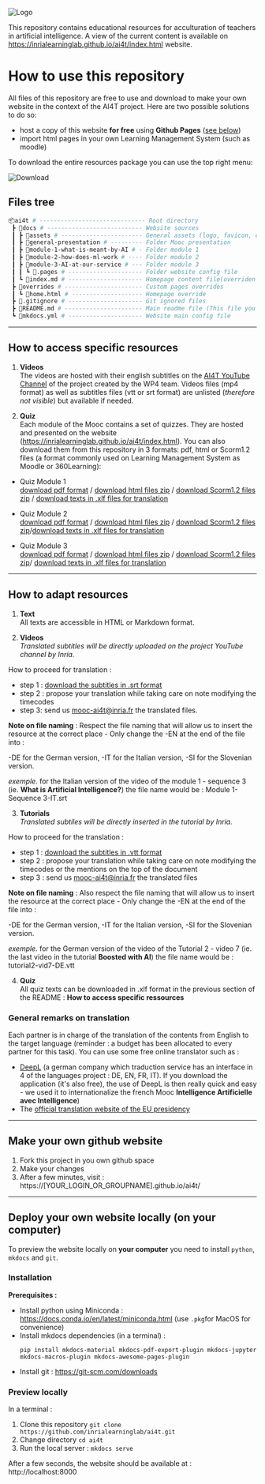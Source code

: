 ![Logo](https://user-images.githubusercontent.com/5736114/133277346-2bf4460c-9a3d-48a7-a28c-6f81fc7f709c.png)

This repository contains educational resources for acculturation of teachers in artificial intelligence. A view of the current content is available on https://inrialearninglab.github.io/ai4t/index.html website.

# How to use this repository

All files of this repository are free to use and download to make your own website in the context of the AI4T project. Here are two possible solutions to do so:
- host a copy of this website **for free** using **Github Pages** ([see below](#make-your-own-github-website))
- import html pages in your own Learning Management System (such as moodle)

To download the entire resources package you can use the top right menu:

![Download](https://user-images.githubusercontent.com/5736114/133274837-b30bf8fa-abb7-4c15-98cc-a6d87d41f6a8.png)


## Files tree

```bash
📦ai4t # ------------------------------ Root directory
 ┣ 📂docs # --------------------------- Website sources
 ┃ ┣ 📂assets # ----------------------- General assets (logo, favicon, etc)
 ┃ ┣ 📂general-presentation # --------- Folder Mooc presentation
 ┃ ┣ 📂module-1-what-is-meant-by-AI # - Folder module 1
 ┃ ┣ 📂module-2-how-does-ml-work # ---- Folder module 2
 ┃ ┣ 📂module-3-AI-at-our-service # --- Folder module 3
 ┃ ┃ ┗ 📜.pages # --------------------- Folder website config file
 ┃ ┗ 📜index.md # --------------------- Homepage content file(overriden by home.html)
 ┣ 📂overrides # ---------------------- Custom pages overrides
 ┃ ┗ 📜home.html # -------------------- Homepage override
 ┣ 📜.gitignore # --------------------- Git ignored files
 ┣ 📜README.md # ---------------------- Main readme file (This file you're reading)
 ┗ 📜mkdocs.yml # --------------------- Website main config file
```
--------

## How to access specific resources

1. **Videos**  
  The videos are hosted with their english subtitles on the [AI4T YouTube Channel](https://www.youtube.com/channel/UCBd_PgP_BdhmgdSzz5d83vQ) of the project created by the WP4 team. Videos files (mp4 format) as well as subtitles files (vtt or srt format) are unlisted (_therefore not visible_) but available if needed.

2. **Quiz**  
  Each module of the Mooc contains a set of quizzes. They are hosted and presented on the website (https://inrialearninglab.github.io/ai4t/index.html).
  You can also download them from this repository in 3 formats: pdf, html or Scorm1.2 files (a format commonly used on Learning Management System as Moodle or 360Learning):
  * Quiz Module 1  
    [download pdf format](https://github.com/inrialearninglab/ai4t/raw/main/docs/module-1-what-is-meant-by-ai/1-4-quiz-module-1/Quiz-1-ressources/PDF/AI4T-quiz-module3-artificial-intelligence-at-our-service.pdf) / [download html files zip](https://github.com/inrialearninglab/ai4t/raw/main/docs/module-1-what-is-meant-by-ai/1-4-quiz-module-1/Quiz-1-ressources/HTML.zip) / [download Scorm1.2 files zip](https://github.com/inrialearninglab/ai4t/raw/main/docs/module-1-what-is-meant-by-ai/1-4-quiz-module-1/Quiz-1-ressources/SCORM.zip) / [download texts in .xlf files for translation](https://github.com/inrialearninglab/ai4t/raw/main/docs/general-presentation/0-1-conditions-of-use-of-the-mooc-and-its-contents/Quiz-subtitles-xlf-files/Quiz-module-1-who-is-afraid-of-ai.xlf)

  * Quiz Module 2  
  [download pdf format](https://github.com/inrialearninglab/ai4t/raw/main/docs/module-2-how-does-ml-work/2-4-quiz-module-2/Quiz-2-ressources/PDF/AI4T-quiz-module2-how-does-machine-learning-works.pdf) / [download html files zip](https://github.com/inrialearninglab/ai4t/raw/main/docs/module-2-how-does-ml-work/2-4-quiz-module-2/Quiz-2-ressources/HTML.zip) / [download Scorm1.2 files zip](https://github.com/inrialearninglab/ai4t/raw/main/docs/module-2-how-does-ml-work/2-4-quiz-module-2/Quiz-2-ressources/SCORM.zip)/[download texts in .xlf files for translation](https://github.com/inrialearninglab/ai4t/raw/main/docs/general-presentation/0-1-conditions-of-use-of-the-mooc-and-its-contents/Quiz-subtitles-xlf-files/Quiz-module-2-how-does-machine-learning-work.xlf)

  * Quiz Module 3  
    [download pdf format](https://github.com/inrialearninglab/ai4t/raw/main/docs/module-3-AI-at-our-service/3-4-quiz-module-3/Quiz-3-ressources/PDF/AI4T-quiz-module3-artificial-intelligence-at-our-service.pdf) / [download html files zip](https://github.com/inrialearninglab/ai4t/raw/main/docs/module-3-AI-at-our-service/3-4-quiz-module-3/Quiz-3-ressources/HTML.zip) / [download Scorm1.2 files zip](https://github.com/inrialearninglab/ai4t/raw/main/docs/module-3-AI-at-our-service/3-4-quiz-module-3/Quiz-3-ressources/SCORM.zip)/
    [download texts in .xlf files for translation](https://github.com/inrialearninglab/ai4t/raw/main/docs/general-presentation/0-1-conditions-of-use-of-the-mooc-and-its-contents/Quiz-subtitles-xlf-files/Quiz-module-3-artificial-intelligence-at-our-service.xlf)


--------

## How to adapt resources

1. **Text**  
All texts are accessible in HTML or Markdown format.

2. **Videos**  
*Translated subtitles will be directly uploaded on the project YouTube channel by Inria.*

How to proceed for translation :
- step 1 : [download the subtitles in .srt format](https://github.com/inrialearninglab/ai4t/raw/main/docs/general-presentation/0-1-conditions-of-use-of-the-mooc-and-its-contents/Subtitles-EN-09-2021/Videos-SRT.zip)
- step 2 : propose your translation while taking care on note modifying the timecodes
- step 3:  send us [mooc-ai4t@inria.fr](mailto:mooc-ai4t@inria.fr) the translated files.

**Note on file naming**  : Respect the file naming that will allow us to insert the resource at the correct place - Only change the -EN at the end of the file into :

-DE for the German version,
-IT for the Italian version,
-SI for the Slovenian version.

*exemple.*  for the Italian version of the video of the module 1 - sequence 3 (ie. **What is Artificial Intelligence?**) the file name would be : Module 1-Sequence 3-IT.srt

3. **Tutorials**  
*Translated subtiles will be directly inserted in the tutorial by Inria.*

How to proceed for the translation :
- step 1 : [download the subtitles in .vtt format](https://github.com/inrialearninglab/ai4t/raw/main/docs/general-presentation/0-1-conditions-of-use-of-the-mooc-and-its-contents/Subtitles-EN-09-2021/Videos-VTT.zip)  
- step 2 : propose your translation while taking care on note modifying the timecodes or the mentions on the top of the document
- step 3 : send us [mooc-ai4t@inria.fr](mailto:mooc-ai4t@inria.fr) the translated files

**Note on file naming**  : Also respect the file naming that will allow us to insert the resource at the correct place - Only change the -EN at the end of the file into :

-DE for the German version,
-IT for the Italian version,
-SI for the Slovenian version.

*exemple.*  for the German version of the video of the Tutorial 2  - video 7 (ie. the last video in the tutorial **Boosted with AI**) the file name would be : tutorial2-vid7-DE.vtt

4. **Quiz**  
All quiz texts can be downloaded in .xlf format in the previous section of the README : **How to access specific ressources**

### General remarks on translation
Each partner is in charge of the translation of the contents from English to the target language (reminder : a budget has been allocated to every partner for this task).
You can  use some free online translator such as :
- [DeepL](https://www.deepl.com/translator) (a german company which traduction service has an interface in 4 of the languages project : DE, EN, FR, IT). If you download the application (it's also free), the use of DeepL is then really quick and easy - we used it to internationalize the french Mooc **Intelligence Artificielle avec Intelligence**)
- The [official translation website of the EU presidency](https://presidencymt.eu/#/)


--------

## Make your own github website

1. Fork this project in you own github space
2. Make your changes
3. After a few minutes, visit : https://[YOUR_LOGIN_OR_GROUPNAME].github.io/ai4t/

--------

## Deploy your own website locally (on your computer)

To preview the website locally on **your computer** you need to install `python`, `mkdocs` and `git`.

### Installation

**Prerequisites :**
- Install python using Miniconda : https://docs.conda.io/en/latest/miniconda.html (use `.pkg`for MacOS for convenience)
- Install mkdocs dependencies (in a terminal) :
  ```shell
  pip install mkdocs-material mkdocs-pdf-export-plugin mkdocs-jupyter mkdocs-macros-plugin mkdocs-awesome-pages-plugin
  ```
- Install git : https://git-scm.com/downloads

### Preview locally

In a terminal :

1. Clone this repository `git clone https://github.com/inrialearninglab/ai4t.git`
2. Change directory `cd ai4t`
3. Run the local server : `mkdocs serve`

After a few seconds, the website should be available at : http://localhost:8000
